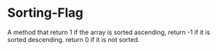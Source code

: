 # Sorting-Flag
A method that return 1 if the array is sorted ascending, return -1 if it  is sorted descending. return 0 if it is not sorted.
